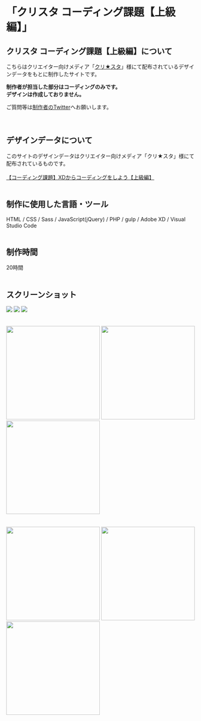 # 「クリスタ コーディング課題【上級編】」

## クリスタ コーディング課題【上級編】について
こちらはクリエイター向けメディア「[クリ★スタ](https://crestadesign.org/)」様にて配布されているデザインデータをもとに制作したサイトです。

**制作者が担当した部分はコーディングのみです。<br>
デザインは作成しておりません。**

ご質問等は[制作者のTwitter](https://twitter.com/foolish_pine)へお願いします。<br>
<br>
<br>

## デザインデータについて
このサイトのデザインデータはクリエイター向けメディア「クリ★スタ」様にて配布されているものです。<br>
<br>
[【コーディング課題】XDからコーディングをしよう【上級編】](https://crestadesign.org/cording-third/)
<br>
<br>

## 制作に使用した言語・ツール
HTML / CSS / Sass / JavaScript(jQuery) / PHP / gulp / Adobe XD / Visual Studio Code
<br>
<br>

## 制作時間
20時間
<br>
<br>

## スクリーンショット
<img src="https://github.com/foolish-pine/Cresta_upper/blob/master/src/img/top_pc.png?raw=true"> <img src="https://github.com/foolish-pine/Cresta_upper/blob/master/src/img/top_tab.png?raw=true"> <img src="https://github.com/foolish-pine/Cresta_upper/blob/master/src/img/top_sp.png?raw=true">
<br>
<br>
<br>
<img src="https://github.com/foolish-pine/Cresta_upper/blob/master/src/img/about_pc.png?raw=true" width=250px> <img src="https://github.com/foolish-pine/Cresta_upper/blob/master/src/img/about_tab.png?raw=true" width=250px> <img src="https://github.com/foolish-pine/Cresta_upper/blob/master/src/img/about_sp.png?raw=true" width=250px>
<br>
<br>
<br>
<img src="https://github.com/foolish-pine/Cresta_upper/blob/master/src/img/contact_pc.png?raw=true" width=250px> <img src="https://github.com/foolish-pine/Cresta_upper/blob/master/src/img/contact_tab.png?raw=true" width=250px> <img src="https://github.com/foolish-pine/Cresta_upper/blob/master/src/img/contact_sp.png?raw=true" width=250px>
